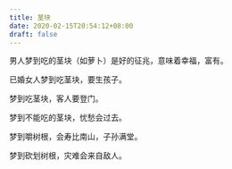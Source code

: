 ```yaml
---
title: 茎块
date: 2020-02-15T20:54:12+08:00
draft: false
---
```


男人梦到吃的茎块（如萝卜）是好的征兆，意味着幸福，富有。

已婚女人梦到吃茎块，要生孩子。

梦到吃茎块，客人要登门。

梦到不能吃的茎块，忧愁会过去。

梦到嚼树根，会寿比南山，子孙满堂。

梦到砍划树根，灾难会来自敌人。

